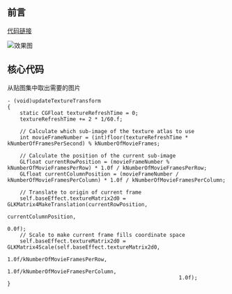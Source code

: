 ## 前言

[代码链接](https://github.com/RPGLiker/StudyForOpenGL/blob/master/OpegGLDemo/OpegGLDemo/Class/AnimateTextureAtlas/AnimateTextureAtlasViewController.m)

![效果图](https://github.com/RPGLiker/StudyBlog/blob/master/%E5%AD%A6%E4%B9%A0%E7%AC%94%E8%AE%B0/OpegGL/%E5%9B%BE%E7%89%87/14.%E5%8A%A8%E7%94%BB%E5%8C%96%E7%BA%B9%E7%90%86%E8%B4%B4%E5%9B%BE%E9%9B%86/1.gif)

## 核心代码

从贴图集中取出需要的图片

	- (void)updateTextureTransform
    {
        static CGFloat textureRefreshTime = 0;
        textureRefreshTime += 2 * 1/60.f;
        
        // Calculate which sub-image of the texture atlas to use
        int movieFrameNumber = (int)floor(textureRefreshTime * kNumberOfFramesPerSecond) % kNumberOfMovieFrames;
        
        // Calculate the position of the current sub-image
        GLfloat currentRowPosition = (movieFrameNumber % kNumberOfMovieFramesPerRow) * 1.0f / kNumberOfMovieFramesPerRow;
        GLfloat currentColumnPosition = (movieFrameNumber / kNumberOfMovieFramesPerColumn) * 1.0f / kNumberOfMovieFramesPerColumn;
        
        // Translate to origin of current frame
        self.baseEffect.textureMatrix2d0 = GLKMatrix4MakeTranslation(currentRowPosition,
                                                                     currentColumnPosition,
                                                                     0.0f);
        // Scale to make current frame fills coordinate space
        self.baseEffect.textureMatrix2d0 = GLKMatrix4Scale(self.baseEffect.textureMatrix2d0,
                                                           1.0f/kNumberOfMovieFramesPerRow,
                                                           1.0f/kNumberOfMovieFramesPerColumn,
                                                           1.0f);
    }